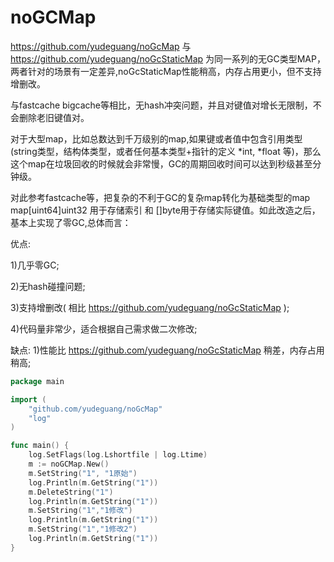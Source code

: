 # noGCMap
https://github.com/yudeguang/noGcMap 与 https://github.com/yudeguang/noGcStaticMap 为同一系列的无GC类型MAP，两者针对的场景有一定差异,noGcStaticMap性能稍高，内存占用更小，但不支持增删改。

与fastcache bigcache等相比，无hash冲突问题，并且对键值对增长无限制，不会删除老旧键值对。

对于大型map，比如总数达到千万级别的map,如果键或者值中包含引用类型(string类型，结构体类型，或者任何基本类型+指针的定义 *int, *float 等)，那么这个map在垃圾回收的时候就会非常慢，GC的周期回收时间可以达到秒级甚至分钟级。

对此参考fastcache等，把复杂的不利于GC的复杂map转化为基础类型的map map[uint64]uint32 用于存储索引 和 []byte用于存储实际键值。如此改造之后，基本上实现了零GC,总体而言：

优点:

1)几乎零GC;

2)无hash碰撞问题;

3)支持增删改( 相比 https://github.com/yudeguang/noGcStaticMap );

4)代码量非常少，适合根据自己需求做二次修改;

缺点:
1)性能比 https://github.com/yudeguang/noGcStaticMap 稍差，内存占用稍高;


```go
package main

import (
	"github.com/yudeguang/noGcMap"
	"log"
)

func main() {
	log.SetFlags(log.Lshortfile | log.Ltime)
	m := noGCMap.New()
	m.SetString("1", "1原始")
	log.Println(m.GetString("1"))
	m.DeleteString("1")
	log.Println(m.GetString("1"))
	m.SetString("1","1修改")
	log.Println(m.GetString("1"))
	m.SetString("1","1修改2")
	log.Println(m.GetString("1"))
}
```

